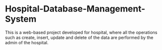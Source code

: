 # Hospital-Database-Management-System
This is a web-based project developed for hospital, where all the operations such as create, insert, update and delete of the data are performed by the admin of the hospital.
